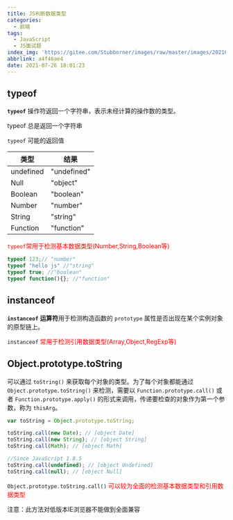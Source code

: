 ```yaml
---
title: JS判断数据类型
categories:
  - 前端
tags:
  - JavaScript
  - JS面试题
index_img: 'https://gitee.com/Stubborner/images/raw/master/images/20210913200618.png'
abbrlink: a4f46ae4
date: 2021-07-26 18:01:23
---
```


## typeof


**`typeof`** 操作符返回一个字符串，表示未经计算的操作数的类型。

typeof 总是返回一个字符串



`typeof` 可能的返回值

| 类型      | 结果        |
| --------- | ----------- |
| undefined | "undefined" |
| Null      | "object"    |
| Boolean   | "boolean"   |
| Number    | "number"    |
| String    | "string"    |
| Function  | "function"  |



<font color=red>`typeof`常用于检测基本数据类型(Number,String,Boolean等) </font>



```javascript
typeof 123;// "number"
typeof "hello js" //"string"
typeof true; //"boolean"
typeof function(){}; //"function"
```



## instanceof



**`instanceof`** **运算符**用于检测构造函数的 `prototype` 属性是否出现在某个实例对象的原型链上。



`instanceof` <font color=red>常用于检测引用数据类型(Array,Object,RegExp等)</font>



## Object.prototype.toString



可以通过 `toString()` 来获取每个对象的类型。为了每个对象都能通过 `Object.prototype.toString()` 来检测，需要以 `Function.prototype.call()` 或者 `Function.prototype.apply()` 的形式来调用，传递要检查的对象作为第一个参数，称为 `thisArg`。



```javascript
var toString = Object.prototype.toString;

toString.call(new Date); // [object Date]
toString.call(new String); // [object String]
toString.call(Math); // [object Math]

//Since JavaScript 1.8.5
toString.call(undefined); // [object Undefined]
toString.call(null); // [object Null]

```



`Object.prototype.toString.call()` <font color=red>可以较为全面的检测基本数据类型和引用数据类型</font>



注意：此方法对低版本IE浏览器不能做到全面兼容



